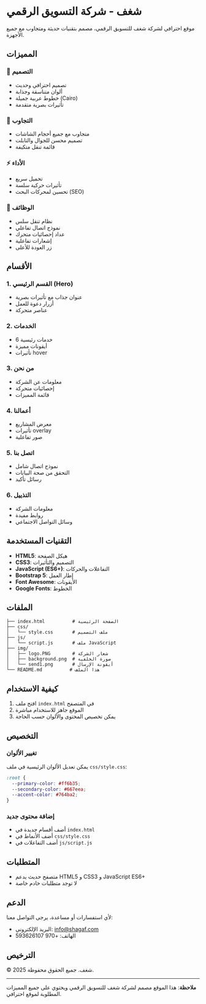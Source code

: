 # شغف - شركة التسويق الرقمي

موقع احترافي لشركة شغف للتسويق الرقمي، مصمم بتقنيات حديثة ومتجاوب مع جميع الأجهزة.

## المميزات

### 🎨 التصميم
- تصميم احترافي وحديث
- ألوان متناسقة وجذابة
- خطوط عربية جميلة (Cairo)
- تأثيرات بصرية متقدمة

### 📱 التجاوب
- متجاوب مع جميع أحجام الشاشات
- تصميم محسن للجوال والتابلت
- قائمة تنقل متكيفة

### ⚡ الأداء
- تحميل سريع
- تأثيرات حركية سلسة
- تحسين لمحركات البحث (SEO)

### 🔧 الوظائف
- نظام تنقل سلس
- نموذج اتصال تفاعلي
- عداد إحصائيات متحرك
- إشعارات تفاعلية
- زر العودة للأعلى

## الأقسام

### 1. القسم الرئيسي (Hero)
- عنوان جذاب مع تأثيرات بصرية
- أزرار دعوة للعمل
- عناصر متحركة

### 2. الخدمات
- 6 خدمات رئيسية
- أيقونات مميزة
- تأثيرات hover

### 3. من نحن
- معلومات عن الشركة
- إحصائيات متحركة
- قائمة المميزات

### 4. أعمالنا
- معرض المشاريع
- تأثيرات overlay
- صور تفاعلية

### 5. اتصل بنا
- نموذج اتصال شامل
- التحقق من صحة البيانات
- رسائل تأكيد

### 6. التذييل
- معلومات الشركة
- روابط مفيدة
- وسائل التواصل الاجتماعي

## التقنيات المستخدمة

- **HTML5**: هيكل الصفحة
- **CSS3**: التصميم والتأثيرات
- **JavaScript (ES6+)**: التفاعلات والحركات
- **Bootstrap 5**: إطار العمل
- **Font Awesome**: الأيقونات
- **Google Fonts**: الخطوط

## الملفات

```
├── index.html          # الصفحة الرئيسية
├── css/
│   └── style.css       # ملف التصميم
├── js/
│   └── script.js       # ملف JavaScript
├── img/
│   ├── logo.PNG        # شعار الشركة
│   ├── background.png  # صورة الخلفية
│   └── send1.png       # أيقونة الإرسال
└── README.md          # هذا الملف
```

## كيفية الاستخدام

1. افتح ملف `index.html` في المتصفح
2. الموقع جاهز للاستخدام مباشرة
3. يمكن تخصيص المحتوى والألوان حسب الحاجة

## التخصيص

### تغيير الألوان
يمكن تعديل الألوان الرئيسية في ملف `css/style.css`:
```css
:root {
  --primary-color: #ff6b35;
  --secondary-color: #667eea;
  --accent-color: #764ba2;
}
```

### إضافة محتوى جديد
- أضف أقسام جديدة في `index.html`
- أضف الأنماط في `css/style.css`
- أضف التفاعلات في `js/script.js`

## المتطلبات

- متصفح حديث يدعم HTML5 و CSS3 و JavaScript ES6+
- لا توجد متطلبات خادم خاصة

## الدعم

لأي استفسارات أو مساعدة، يرجى التواصل معنا:
- البريد الإلكتروني: info@shagaf.com
- الهاتف: +970 593626107 

## الترخيص

© 2025 شغف. جميع الحقوق محفوظة.

---

**ملاحظة**: هذا الموقع مصمم لشركة شغف للتسويق الرقمي ويحتوي على جميع المميزات المطلوبة لموقع احترافي.
